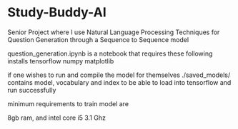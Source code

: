 # Study-Buddy-AI
Senior Project where I use Natural Language Processing Techniques for Question Generation through a Sequence to Sequence model

question_generation.ipynb is a notebook that requires these following installs
tensorflow
numpy
matplotlib

if one wishes to run and compile the model for themselves
./saved_models/ contains model, vocabulary and index to be able to load into tensorflow and run successfully

minimum requirements to train model are

8gb ram, and intel core i5 3.1 Ghz
